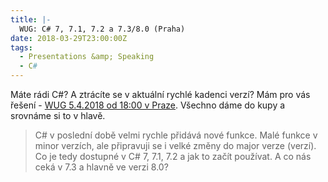 ```yaml
---
title: |-
  WUG: C# 7, 7.1, 7.2 a 7.3/8.0 (Praha)
date: 2018-03-29T23:00:00Z
tags:
  - Presentations &amp; Speaking
  - C#
---
```

Máte rádi C#? A ztrácíte se v aktuální rychlé kadenci verzí? Mám pro vás řešení - [WUG 5.4.2018 od 18:00 v Praze][1]. Všechno dáme do kupy a srovnáme si to v hlavě. 

> C# v poslední době velmi rychle přidává nové funkce. Malé funkce v minor verzích, ale připravuji se i velké změny do major verze (verzí). Co je tedy dostupné v C# 7, 7.1, 7.2 a jak to začít používat. A co nás ceká v 7.3 a hlavně ve verzi 8.0? 

[1]: https://wug.cz/praha/akce/1011-C-7-7-1-7-2-a-7-3-8-0